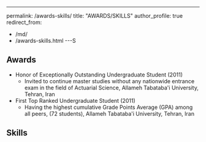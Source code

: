 ---
permalink: /awards-skills/
title: "AWARDS/SKILLS"
author_profile: true
redirect_from: 
  - /md/
  - /awards-skills.html
---S

## Awards ##
* Honor of Exceptionally Outstanding Undergraduate Student (2011)
  * Invited to continue master studies without any nationwide entrance exam in the field of Actuarial Science, Allameh Tabataba'i University, Tehran, Iran
* First Top Ranked Undergraduate Student (2011)
  * Having the highest cumulative Grade Points Average (GPA) among all peers, (72 students), Allameh Tabataba'i University, Tehran, Iran
## Skills